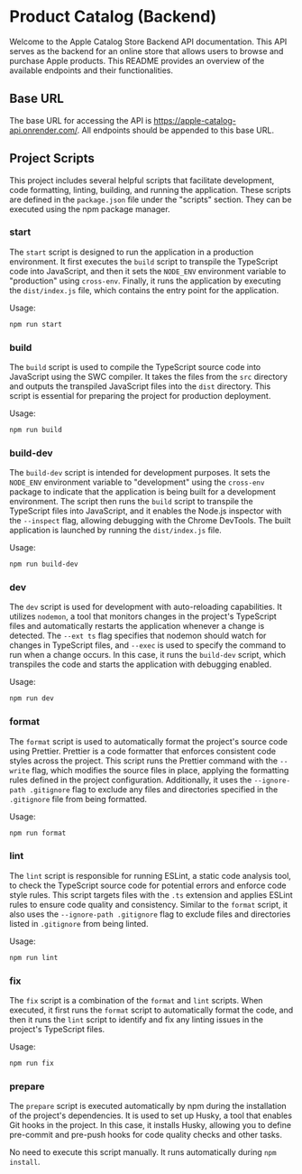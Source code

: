 # Product Catalog (Backend)

Welcome to the Apple Catalog Store Backend API documentation. This API serves as the backend for an online store that allows users to browse and purchase Apple products. This README provides an overview of the available endpoints and their functionalities.

## Base URL

The base URL for accessing the API is https://apple-catalog-api.onrender.com/. All endpoints should be appended to this base URL.

## Project Scripts

This project includes several helpful scripts that facilitate development, code formatting, linting, building, and running the application. These scripts are defined in the `package.json` file under the "scripts" section. They can be executed using the npm package manager.

### start

The `start` script is designed to run the application in a production environment. It first executes the `build` script to transpile the TypeScript code into JavaScript, and then it sets the `NODE_ENV` environment variable to "production" using `cross-env`. Finally, it runs the application by executing the `dist/index.js` file, which contains the entry point for the application.

Usage:

```bash
npm run start
```

### build

The `build` script is used to compile the TypeScript source code into JavaScript using the SWC compiler. It takes the files from the `src` directory and outputs the transpiled JavaScript files into the `dist` directory. This script is essential for preparing the project for production deployment.

Usage:

```bash
npm run build
```

### build-dev

The `build-dev` script is intended for development purposes. It sets the `NODE_ENV` environment variable to "development" using the `cross-env` package to indicate that the application is being built for a development environment. The script then runs the `build` script to transpile the TypeScript files into JavaScript, and it enables the Node.js inspector with the `--inspect` flag, allowing debugging with the Chrome DevTools. The built application is launched by running the `dist/index.js` file.

Usage:

```bash
npm run build-dev
```

### dev

The `dev` script is used for development with auto-reloading capabilities. It utilizes `nodemon`, a tool that monitors changes in the project's TypeScript files and automatically restarts the application whenever a change is detected. The `--ext ts` flag specifies that nodemon should watch for changes in TypeScript files, and `--exec` is used to specify the command to run when a change occurs. In this case, it runs the `build-dev` script, which transpiles the code and starts the application with debugging enabled.

Usage:

```bash
npm run dev
```

### format

The `format` script is used to automatically format the project's source code using Prettier. Prettier is a code formatter that enforces consistent code styles across the project. This script runs the Prettier command with the `--write` flag, which modifies the source files in place, applying the formatting rules defined in the project configuration. Additionally, it uses the `--ignore-path .gitignore` flag to exclude any files and directories specified in the `.gitignore` file from being formatted.

Usage:

```bash
npm run format
```

### lint

The `lint` script is responsible for running ESLint, a static code analysis tool, to check the TypeScript source code for potential errors and enforce code style rules. This script targets files with the `.ts` extension and applies ESLint rules to ensure code quality and consistency. Similar to the `format` script, it also uses the `--ignore-path .gitignore` flag to exclude files and directories listed in `.gitignore` from being linted.

Usage:

```bash
npm run lint
```

### fix

The `fix` script is a combination of the `format` and `lint` scripts. When executed, it first runs the `format` script to automatically format the code, and then it runs the `lint` script to identify and fix any linting issues in the project's TypeScript files.

Usage:

```bash
npm run fix
```

### prepare

The `prepare` script is executed automatically by npm during the installation of the project's dependencies. It is used to set up Husky, a tool that enables Git hooks in the project. In this case, it installs Husky, allowing you to define pre-commit and pre-push hooks for code quality checks and other tasks.

No need to execute this script manually. It runs automatically during `npm install`.
